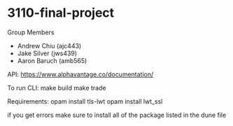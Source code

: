 # 3110-final-project
Group Members
- Andrew Chiu (ajc443)
- Jake Silver (jws439)
- Aaron Baruch (amb565)

API: 
https://www.alphavantage.co/documentation/

To run CLI:
make build
make trade

Requirements:
opam install tls-lwt 
opam install lwt_ssl 

if you get errors make sure to install all of the package listed in the dune file